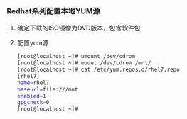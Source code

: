 ### Redhat系列配置本地YUM源

1. 确定下载的ISO镜像为DVD版本，包含软件包

2. 配置yum源

   ```bash
   [root@localhost ~]# umount /dev/cdrom
   [root@localhost ~]# mount /dev/cdrom /mnt/
   [root@localhost ~]# cat /etc/yum.repos.d/rhel7.repo 
   [rhel7]
   name=rhel7
   baseurl=file:///mnt
   enabled=1
   gpgcheck=0
   [root@localhost ~]# 
   ```
   
   

